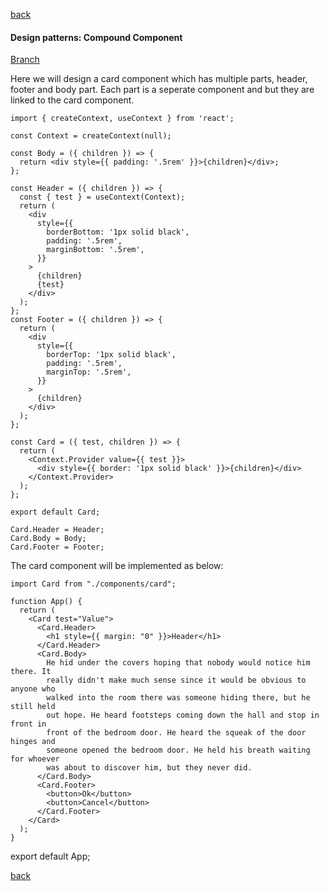 [back](../README.md)

#### Design patterns: Compound Component

[Branch](https://github.com/nygilgp/learn-patterns-designs-multi/tree/compound)

Here we will design a card component which has multiple parts, header, footer and body part.
Each part is a seperate component and but they are linked to the card component.

    import { createContext, useContext } from 'react';

    const Context = createContext(null);

    const Body = ({ children }) => {
      return <div style={{ padding: '.5rem' }}>{children}</div>;
    };

    const Header = ({ children }) => {
      const { test } = useContext(Context);
      return (
        <div
          style={{
            borderBottom: '1px solid black',
            padding: '.5rem',
            marginBottom: '.5rem',
          }}
        >
          {children}
          {test}
        </div>
      );
    };
    const Footer = ({ children }) => {
      return (
        <div
          style={{
            borderTop: '1px solid black',
            padding: '.5rem',
            marginTop: '.5rem',
          }}
        >
          {children}
        </div>
      );
    };

    const Card = ({ test, children }) => {
      return (
        <Context.Provider value={{ test }}>
          <div style={{ border: '1px solid black' }}>{children}</div>
        </Context.Provider>
      );
    };

    export default Card;

    Card.Header = Header;
    Card.Body = Body;
    Card.Footer = Footer;

The card component will be implemented as below:

    import Card from "./components/card";

    function App() {
      return (
        <Card test="Value">
          <Card.Header>
            <h1 style={{ margin: "0" }}>Header</h1>
          </Card.Header>
          <Card.Body>
            He hid under the covers hoping that nobody would notice him there. It
            really didn't make much sense since it would be obvious to anyone who
            walked into the room there was someone hiding there, but he still held
            out hope. He heard footsteps coming down the hall and stop in front in
            front of the bedroom door. He heard the squeak of the door hinges and
            someone opened the bedroom door. He held his breath waiting for whoever
            was about to discover him, but they never did.
          </Card.Body>
          <Card.Footer>
            <button>Ok</button>
            <button>Cancel</button>
          </Card.Footer>
        </Card>
      );
    }

export default App;

[back](../README.md)
